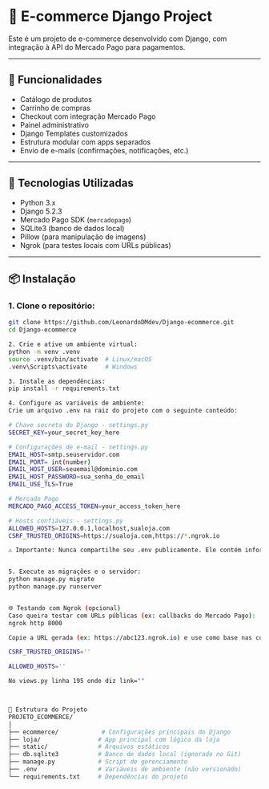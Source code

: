 # 🛒 E-commerce Django Project

Este é um projeto de e-commerce desenvolvido com Django, com integração à API do Mercado Pago para pagamentos.

---

## 🚀 Funcionalidades

- Catálogo de produtos  
- Carrinho de compras  
- Checkout com integração Mercado Pago  
- Painel administrativo  
- Django Templates customizados  
- Estrutura modular com apps separados  
- Envio de e-mails (confirmações, notificações, etc.)

---

## 🧰 Tecnologias Utilizadas

- Python 3.x  
- Django 5.2.3  
- Mercado Pago SDK (`mercadopago`)  
- SQLite3 (banco de dados local)  
- Pillow (para manipulação de imagens)  
- Ngrok (para testes locais com URLs públicas)

---

## 📦 Instalação

### 1. Clone o repositório:
```bash
git clone https://github.com/LeonardoDMdev/Django-ecommerce.git
cd Django-ecommerce

2. Crie e ative um ambiente virtual:
python -m venv .venv
source .venv/bin/activate  # Linux/macOS
.venv\Scripts\activate     # Windows

3. Instale as dependências:
pip install -r requirements.txt

4. Configure as variáveis de ambiente:
Crie um arquivo .env na raiz do projeto com o seguinte conteúdo:

# Chave secreta do Django - settings.py
SECRET_KEY=your_secret_key_here

# Configurações de e-mail - settings.py
EMAIL_HOST=smtp.seuservidor.com
EMAIL_PORT= int(number)
EMAIL_HOST_USER=seuemail@dominio.com
EMAIL_HOST_PASSWORD=sua_senha_do_email
EMAIL_USE_TLS=True

# Mercado Pago
MERCADO_PAGO_ACCESS_TOKEN=your_access_token_here

# Hosts confiáveis - settings.py
ALLOWED_HOSTS=127.0.0.1,localhost,sualoja.com
CSRF_TRUSTED_ORIGINS=https://sualoja.com,https://*.ngrok.io

⚠️ Importante: Nunca compartilhe seu .env publicamente. Ele contém informações sensíveis.


5. Execute as migrações e o servidor:
python manage.py migrate
python manage.py runserver


🌐 Testando com Ngrok (opcional)
Caso queira testar com URLs públicas (ex: callbacks do Mercado Pago):
ngrok http 8000

Copie a URL gerada (ex: https://abc123.ngrok.io) e use como base nas configurações em:

CSRF_TRUSTED_ORIGINS=''

ALLOWED_HOSTS=''

No views.py linha 195 onde diz link=""



📁 Estrutura do Projeto
PROJETO_ECOMMERCE/
│
├── ecommerce/            # Configurações principais do Django
├── loja/                # App principal com lógica da loja
├── static/              # Arquivos estáticos
├── db.sqlite3           # Banco de dados local (ignorado no Git)
├── manage.py            # Script de gerenciamento
├── .env                 # Variáveis de ambiente (não versionado)
└── requirements.txt     # Dependências do projeto
